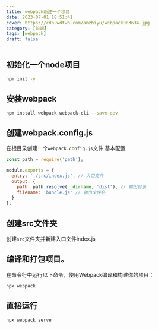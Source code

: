 ```yaml
---
title: webpack新建一个项目
date: 2023-07-01 18:51:41
cover: https://cdn.wdtwo.com/anzhiyu/webpack903634.jpg
category: [前端]
tags: [webpack]
draft: false
---
```


## 初始化一个node项目
```bash
npm init -y
```

## 安装webpack
```bash
npm install webpack webpack-cli --save-dev
```

## 创建webpack.config.js
在根目录创建一个`webpack.config.js`文件
基本配置
```js
const path = require('path');

module.exports = {
  entry: './src/index.js', // 入口文件
  output: {
    path: path.resolve(__dirname, 'dist'), // 输出目录
    filename: 'bundle.js' // 输出文件名
  }
};
```

## 创建src文件夹
创建`src`文件夹并新建入口文件index.js

## 编译和打包项目。
在命令行中运行以下命令，使用Webpack编译和构建你的项目：
```bash
npx webpack
```
## 直接运行
```bash
npx webpack serve
```
